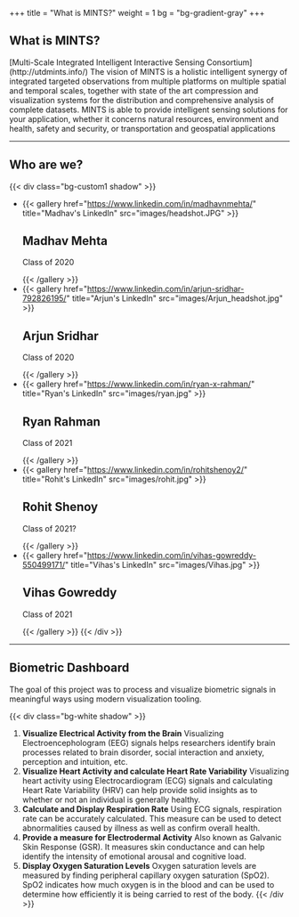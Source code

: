 +++
title = "What is MINTS?"
weight = 1
bg = "bg-gradient-gray"
+++
<!-- : .wrap -->

## **What is MINTS?**

<!-- : .text-intro -->[Multi-Scale Integrated Intelligent Interactive Sensing Consortium](http://utdmints.info/)

<!-- : .text-quote -->The vision of MINTS is a holistic intelligent synergy of integrated targeted observations from multiple platforms on multiple spatial and temporal scales, together with state of the art compression and visualization systems for the distribution and comprehensive analysis of complete datasets.

<!-- : .text-quote -->MINTS is able to provide intelligent sensing solutions for your application, whether it concerns natural resources, environment and health, safety and security, or transportation and geospatial applications

---
<!--: .wrap -->

## **Who are we?**
{{< div class="bg-custom1 shadow" >}}
<!--: .flexblock gallery1 -->
- {{< gallery href="https://www.linkedin.com/in/madhavnmehta/" title="Madhav's LinkedIn" src="images/headshot.JPG" >}}<h2>Madhav Mehta</h2><p>Class of 2020</p>{{< /gallery >}}
- {{< gallery href="https://www.linkedin.com/in/arjun-sridhar-792826195/" title="Arjun's LinkedIn" src="images/Arjun_headshot.jpg" >}}<h2>Arjun Sridhar</h2><p>Class of 2020</p>{{< /gallery >}}
- {{< gallery href="https://www.linkedin.com/in/ryan-x-rahman/" title="Ryan's LinkedIn" src="images/ryan.jpg" >}}<h2>Ryan Rahman</h2><p>Class of 2021</p>{{< /gallery >}}
- {{< gallery href="https://www.linkedin.com/in/rohitshenoy2/" title="Rohit's LinkedIn" src="images/rohit.jpg" >}}<h2>Rohit Shenoy</h2><p>Class of 2021?</p>{{< /gallery >}}
- {{< gallery href="https://www.linkedin.com/in/vihas-gowreddy-550499171/" title="Vihas's LinkedIn" src="images/Vihas.jpg" >}}<h2>Vihas Gowreddy</h2><p>Class of 2021</p>{{< /gallery >}}
{{< /div >}}

---
<!--: .wrap -->

## **Biometric Dashboard**
<!-- : .text-intro -->The goal of this project was to process and visualize biometric signals in meaningful ways using modern visualization tooling.
{{< div class="bg-white shadow" >}}
<!-- : .flexblock reasons -->
1. **Visualize Electrical Activity from the Brain** Visualizing Electroencephologram (EEG) signals helps researchers identify brain processes related to brain disorder, social interaction and anxiety, perception and intuition, etc.
2. **Visualize Heart Activity and calculate Heart Rate Variability** Visualizing heart activity using Electrocardiogram (ECG) signals and calculating Heart Rate Variability (HRV) can help provide solid insights as to whether or not an individual is generally healthy.
3. **Calculate and Display Respiration Rate** Using ECG signals, respiration rate can be accurately calculated. This measure can be used to detect abnormalities caused by illness as well as confirm overall health.
4. **Provide a measure for Electrodermal Activity** Also known as Galvanic Skin Response (GSR). It measures skin conductance and can help identify the intensity of emotional arousal and cognitive load.
5. **Display Oxygen Saturation Levels** Oxygen saturation levels are measured by finding peripheral capillary oxygen saturation (SpO2). SpO2 indicates how much oxygen is in the blood and can be used to determine how efficiently it is being carried to rest of the body.
{{< /div >}}

<!--: .wrap -->



